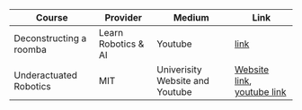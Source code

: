 | Course | Provider  | Medium | Link |
|---------|--------|-----------------|-----------------|
|Deconstructing a roomba | Learn Robotics & AI  | Youtube|[link](https://www.youtube.com/watch?v=M7cNDD0ajcs&t=6808s)|
|Underactuated Robotics | MIT |Univerisity Website and Youtube|[Website link](https://ocw.mit.edu/courses/6-832-underactuated-robotics-spring-2009/video_galleries/video-lectures/), [youtube link](https://www.youtube.com/playlist?list=PL58F1D0056F04CF8C)|